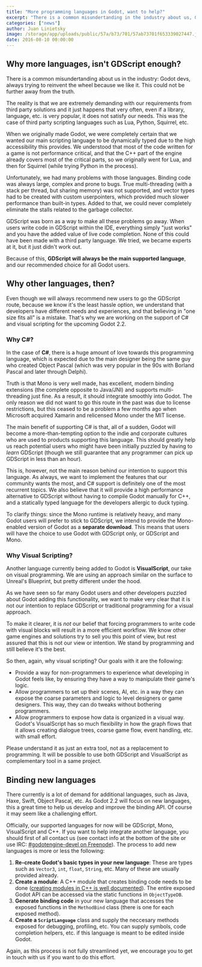 ```yaml
---
title: "More programming languages in Godot, want to help?"
excerpt: "There is a common misundertanding in the industry about us, Godot devs, trying to reinvent the wheel because we like it. This could not be further away from the truth."
categories: ["news"]
author: Juan Linietsky
image: /storage/app/uploads/public/57a/b73/701/57ab73701f653339027447.jpg
date: 2016-08-10 00:00:00
---
```


## Why more languages, isn't GDScript enough?

There is a common misundertanding about us in the industry: Godot devs, always trying to reinvent the wheel because we like it. This could not be further away from the truth.

The reality is that we are extremely demanding with our requirements from third party solutions and it just happens that very often, even if a library, language, etc. is very popular, it does not satisfy our needs. This was the case of third party scripting languages such as Lua, Python, Squirrel, etc.

When we originally made Godot, we were completely certain that we wanted our main scripting language to be dynamically typed due to the high accessibility this provides. We understood that most of the code written for a game is not performance critical, and that the C++ part of the engine already covers most of the critical parts, so we originally went for Lua, and then for Squirrel (while trying Python in the process).

Unfortunately, we had many problems with those languages. Binding code was always large, complex and prone to bugs. True multi-threading (with a stack per thread, but sharing memory) was not supported, and vector types had to be created with custom userpointers, which provided much slower performance than built-in types. Added to that, we could never completely eliminate the stalls related to the garbage collector.

GDScript was born as a way to make all these problems go away. When users write code in GDScript within the IDE, everything simply "just works" and you have the added value of live code completion. None of this could have been made with a third party language. We tried, we became experts at it, but it just didn't work out.

Because of this, **GDScript will always be the main supported language**, and our recommended choice for all Godot users.


## Why other languages, then?

Even though we will always recommend new users to go the GDScript route, because we know it's the least hassle option, we understand that developers have different needs and experiences, and that believing in "one size fits all" is a mistake. That's why we are working on the support of C# and visual scripting for the upcoming Godot 2.2.

### Why C#?

In the case of **C#**, there is a huge amount of love towards this programming language, which is expected due to the main designer being the same guy who created Object Pascal (which was very popular in the 90s with Borland Pascal and later through Delphi).

Truth is that Mono is very well made, has excellent, modern binding extensions (the complete opposite to Java/JNI) and supports multi-threading just fine. As a result, it should integrate smoothly into Godot. The only reason we did not want to go this route in the past was due to license restrictions, but this ceased to be a problem a few months ago when Microsoft acquired Xamarin and relicensed Mono under the MIT license.

The main benefit of supporting C# is that, all of a sudden, Godot will become a more-than-tempting option to the indie and corporate cultures who are used to products supporting this language. This should greatly help us reach potential users who might have been initially puzzled by having to *learn* GDScript (though we still guarantee that any programmer can pick up GDScript in less than an hour).

This is, however, not the main reason behind our intention to support this language. As always, we want to implement the features that our community wants the most, and C# support is definitely one of the most recurrent topics. We also believe that it will provide a high performance alternative to GDScript without having to compile Godot manually for C++, and a statically typed language for the developers allergic to duck typing.

To clarify things: since the Mono runtime is relatively heavy, and many Godot users will prefer to stick to GDScript, we intend to provide the Mono-enabled version of Godot as a **separate download**. This means that users will have the choice to use Godot with GDScript only, or GDScript and Mono.

### Why Visual Scripting?

Another language currently being added to Godot is **VisualScript**, our take on visual programming. We are using an approach similar on the surface to Unreal's Blueprint, but pretty different under the hood.

As we have seen so far many Godot users and other developers puzzled about Godot adding this functionality, we want to make very clear that it is not our intention to replace GDScript or traditional programming for a visual approach.

To make it clearer, it is *not* our belief that forcing programmers to write code with visual blocks will result in a more efficient workflow. We know other game engines and solutions try to sell you this point of view, but rest assured that this is not our view or intention. We stand by programming and still believe it's the best.

So then, again, why visual scripting? Our goals with it are the following:

* Provide a way for non-programmers to experience what developing in Godot feels like, by ensuring they have a way to manipulate their game's logic.
* Allow programmers to set up their scenes, AI, etc. in a way they can expose the coarse parameters and logic to level designers or game designers. This way, they can do tweaks without bothering programmers.
* Allow programmers to expose how data is organized in a visual way. Godot's VisualScript has so much flexibility in how the graph flows that it allows creating dialogue trees, coarse game flow, event handling, etc. with small effort.

Please understand it as just an extra tool, not as a replacement to programming. It will be possible to use both GDScript and VisualScript as complementary tool in a same project.

## Binding new languages

There currently is a lot of demand for additional languages, such as Java, Haxe, Swift, Object Pascal, etc. As Godot 2.2 will focus on new languages, this a great time to help us develop and improve the binding API. Of course it may seem like a challenging effort.

Officially, our supported languages for now will be GDScript, Mono, VisualScript and C++. If you want to help integrate another language, you should first of all contact us (see contact info at the bottom of the site or use IRC: [#godotengine-devel on Freenode](https://webchat.freenode.net/?channels=godotengine-devel)). The process to add new languages is more or less the following:

1. **Re-create Godot's basic types in your new language**: These are types such as `Vector3`, `int`, `float`, `String`, etc. Many of these are usually provided already.
2. **Create a module**: A C++ module that creates binding code needs to be done ([creating modules in C++ is well documented](https://docs.godotengine.org/en/latest/engine_details/architecture/custom_modules_in_cpp.html)). The entire exposed Godot API can be accessed via the static functions in `ObjectTypeDB`.
3. **Generate binding code** in your new language that accesses the exposed functions in the `MethodBind` class (there is one for each exposed method).
4. **Create a `ScriptLanguage`** class and supply the neccesary methods exposed for debugging, profiling, etc. You can supply symbols, code completion helpers, etc. if this language is meant to be edited inside Godot.

Again, as this process is not fully streamlined yet, we encourage you to get in touch with us if you want to do this effort.
